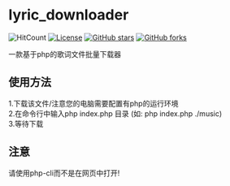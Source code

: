 # lyric_downloader
![HitCount](http://hits.dwyl.com/soxft/soxft/lyric_downloader.svg)
<a href="http://www.apache.org/licenses/LICENSE-2.0.html"> 
<img src="https://img.shields.io/github/license/soxft/lyric_downloader.svg" alt="License"></a>
<a href="https://github.com/soxft/lyric_downloader/stargazers"> 
<img src="https://img.shields.io/github/stars/soxft/lyric_downloader.svg" alt="GitHub stars"></a>
<a href="https://github.com/soxft/lyric_downloader/network/members"> 
<img src="https://img.shields.io/github/forks/soxft/lyric_downloader.svg" alt="GitHub forks"></a> 

一款基于php的歌词文件批量下载器
## 使用方法
1.下载该文件/注意您的电脑需要配置有php的运行环境<br />
2.在命令行中输入php index.php 目录 (如: php index.php ./music)<br />
3.等待下载
## 注意
请使用php-cli而不是在网页中打开!
